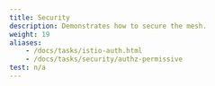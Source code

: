 ```yaml
---
title: Security
description: Demonstrates how to secure the mesh.
weight: 19
aliases:
    - /docs/tasks/istio-auth.html
    - /docs/tasks/security/authz-permissive
test: n/a
---
```

